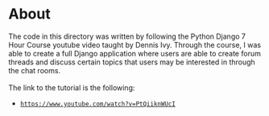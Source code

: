 # About

The code in this directory was written by following the Python Django 7 Hour Course youtube video taught by Dennis Ivy.
Through the course, I was able to create a full Django application where users are able to create forum threads and discuss certain
topics that users may be interested in through the chat rooms.<br><br>
The link to the tutorial is the following:
 - [`https://www.youtube.com/watch?v=PtQiiknWUcI`](https://www.youtube.com/watch?v=PtQiiknWUcI)
